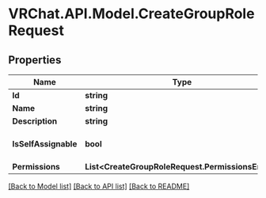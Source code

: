 # VRChat.API.Model.CreateGroupRoleRequest

## Properties

Name | Type | Description | Notes
------------ | ------------- | ------------- | -------------
**Id** | **string** |  | [optional] 
**Name** | **string** |  | [optional] 
**Description** | **string** |  | [optional] 
**IsSelfAssignable** | **bool** |  | [optional] [default to false]
**Permissions** | **List&lt;CreateGroupRoleRequest.PermissionsEnum&gt;** |  | [optional] 

[[Back to Model list]](../README.md#documentation-for-models) [[Back to API list]](../README.md#documentation-for-api-endpoints) [[Back to README]](../README.md)

